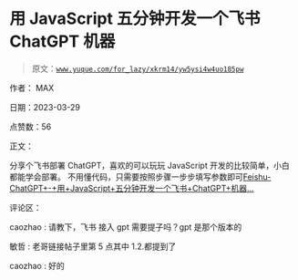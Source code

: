 # 用 JavaScript 五分钟开发一个飞书 ChatGPT 机器

> 原文：[`www.yuque.com/for_lazy/xkrm14/yw5ysi4w4uo185pw`](https://www.yuque.com/for_lazy/xkrm14/yw5ysi4w4uo185pw)

作者： MAX

日期：2023-03-29

点赞数：56

正文：

分享个飞书部署 ChatGPT，喜欢的可以玩玩 JavaScript 开发的比较简单，小白都能学会部署。 不用懂代码，只需要按照步骤一步步填写参数即可[Feishu-ChatGPT+-+用+JavaScript+五分钟开发一个飞书+ChatGPT+机器...](https://aircode.cool/q4y1msdim4)

评论区：

caozhao : 请教下，飞书 接入 gpt 需要提子吗？gpt 是那个版本的

敏哲 : 老哥链接帖子里第 5 点其中 1.2.都提到了

caozhao : 好的

